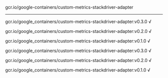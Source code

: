 gcr.io/google-containers/custom-metrics-stackdriver-adapter 

----
gcr.io/google_containers/custom-metrics-stackdriver-adapter:v0.3.0 √

gcr.io/google_containers/custom-metrics-stackdriver-adapter:v0.2.0 √

gcr.io/google_containers/custom-metrics-stackdriver-adapter:v0.1.0 √

gcr.io/google_containers/custom-metrics-stackdriver-adapter:v0.3.0 √

gcr.io/google_containers/custom-metrics-stackdriver-adapter:v0.2.0 √

gcr.io/google_containers/custom-metrics-stackdriver-adapter:v0.1.0 √

